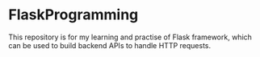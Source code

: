 # FlaskProgramming

This repository is for my learning and practise of Flask framework, which can be used to build backend APIs to handle HTTP requests.
